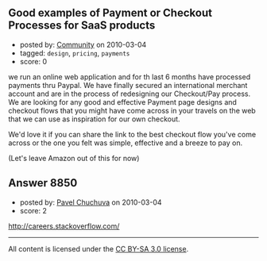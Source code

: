 ## Good examples of Payment or Checkout Processes for SaaS products

- posted by: [Community](https://stackexchange.com/users/-1/-1-community) on 2010-03-04
- tagged: `design`, `pricing`, `payments`
- score: 0

we run an online web application and for th last 6 months have processed payments thru Paypal. We have finally secured an international merchant account and are in the process of redesigning our Checkout/Pay process. We are looking for any good and effective Payment page designs and checkout flows that you might have come across in your travels on the web that we can use as inspiration for our own checkout.

We'd love it if you can share the link to the best checkout flow you've come across or the one you felt was simple, effective and a breeze to pay on.

(Let's leave Amazon out of this for now)


## Answer 8850

- posted by: [Pavel Chuchuva](https://stackexchange.com/users/-1/977-pavel-chuchuva) on 2010-03-04
- score: 2

http://careers.stackoverflow.com/



---

All content is licensed under the [CC BY-SA 3.0 license](https://creativecommons.org/licenses/by-sa/3.0/).
